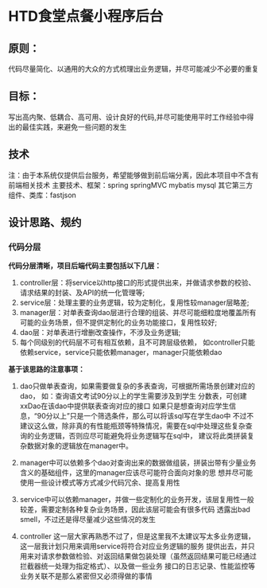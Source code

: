 # HTD食堂点餐小程序后台

## 原则：
代码尽量简化、以通用的大众的方式梳理出业务逻辑，并尽可能减少不必要的重复

## 目标：
写出高内聚、低耦合、高可用、设计良好的代码,并尽可能使用平时工作经验中得出的最佳实践，来避免一些问题的发生

## 技术
注：由于本系统仅提供后台服务，希望能够做到前后端分离，因此本项目中不含有前端相关技术
主要技术、框架：spring springMVC mybatis mysql
其它第三方组件、类库：fastjson

## 设计思路、规约

### 代码分层
**代码分层清晰，项目后端代码主要包括以下几层：**
1. controller层：将service以http接口的形式提供出来，并做请求参数的校验、请求结果的封装、及API的统一化管理等;
2. service层：处理主要的业务逻辑，较为定制化，复用性较manager层略差;
3. manager层：对单表查询dao层进行合理的组装、并尽可能细粒度地覆盖所有可能的业务场景，但不提供定制化的业务功能接口，复用性较好;
4. dao层：对单表进行增删改查操作，不涉及业务逻辑;
5. 每个同级别的代码层不可有相互依赖，且不可跨层级依赖，
如controller只能依赖service，service只能依赖manager，manager只能依赖dao

**基于该思路的注意事项：**
1. dao只做单表查询，如果需要做复杂的多表查询，可根据所需场景创建对应的dao，
如：查询语文考试90分以上的学生需要涉及到学生 分数表，可创建xxDao在该dao中提供联表查询对应的接口
如果只是想查询对应学生信息，“90分以上”只是一个筛选条件，那么可以将该sql写在学生dao中
不过不建议这么做，除非真的有性能瓶颈等特殊情况，需要在sql中处理这些复杂查询的业务逻辑，否则应尽可能避免将业务逻辑写在sql中，
建议将此类拼装复杂数据对象的逻辑放在manager中。

2. manager中可以依赖多个dao对查询出来的数据做组装，拼装出带有少量业务含义的基础组件，这里的manager应该尽可能符合面向对象的思
想并尽可能使用一些设计模式等方式减少代码冗余、提高复用性

3. service中可以依赖manager，并做一些定制化的业务开发，该层复用性一般较差，需要定制各种复杂业务场景，因此该层可能会有很多代码
透露出bad smell，不过还是得尽量减少这些情况的发生

4. controller 这一层大家再熟悉不过了，但是这里我不太建议写太多业务逻辑，这一层我计划只用来调用service将符合对应业务逻辑的服务
提供出去，并只用来对请求参数做检验、对返回结果做包装处理（虽然返回结果可能已经通过拦截器统一处理为指定格式）、以及做一些业务
接口的日志记录、性能监控等业务关联不是那么紧密但又必须得做的事情

